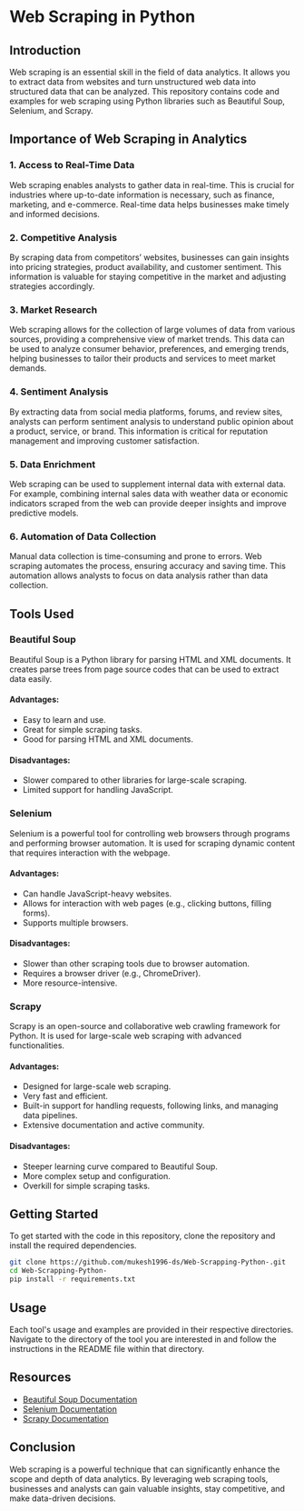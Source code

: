# Web Scraping in Python

## Introduction

Web scraping is an essential skill in the field of data analytics. It allows you to extract data from websites and turn unstructured web data into structured data that can be analyzed. This repository contains code and examples for web scraping using Python libraries such as Beautiful Soup, Selenium, and Scrapy.

## Importance of Web Scraping in Analytics

### 1. **Access to Real-Time Data**

Web scraping enables analysts to gather data in real-time. This is crucial for industries where up-to-date information is necessary, such as finance, marketing, and e-commerce. Real-time data helps businesses make timely and informed decisions.

### 2. **Competitive Analysis**

By scraping data from competitors’ websites, businesses can gain insights into pricing strategies, product availability, and customer sentiment. This information is valuable for staying competitive in the market and adjusting strategies accordingly.

### 3. **Market Research**

Web scraping allows for the collection of large volumes of data from various sources, providing a comprehensive view of market trends. This data can be used to analyze consumer behavior, preferences, and emerging trends, helping businesses to tailor their products and services to meet market demands.

### 4. **Sentiment Analysis**

By extracting data from social media platforms, forums, and review sites, analysts can perform sentiment analysis to understand public opinion about a product, service, or brand. This information is critical for reputation management and improving customer satisfaction.

### 5. **Data Enrichment**

Web scraping can be used to supplement internal data with external data. For example, combining internal sales data with weather data or economic indicators scraped from the web can provide deeper insights and improve predictive models.

### 6. **Automation of Data Collection**

Manual data collection is time-consuming and prone to errors. Web scraping automates the process, ensuring accuracy and saving time. This automation allows analysts to focus on data analysis rather than data collection.

## Tools Used

### Beautiful Soup

Beautiful Soup is a Python library for parsing HTML and XML documents. It creates parse trees from page source codes that can be used to extract data easily.

#### Advantages:
- Easy to learn and use.
- Great for simple scraping tasks.
- Good for parsing HTML and XML documents.

#### Disadvantages:
- Slower compared to other libraries for large-scale scraping.
- Limited support for handling JavaScript.

### Selenium

Selenium is a powerful tool for controlling web browsers through programs and performing browser automation. It is used for scraping dynamic content that requires interaction with the webpage.

#### Advantages:
- Can handle JavaScript-heavy websites.
- Allows for interaction with web pages (e.g., clicking buttons, filling forms).
- Supports multiple browsers.

#### Disadvantages:
- Slower than other scraping tools due to browser automation.
- Requires a browser driver (e.g., ChromeDriver).
- More resource-intensive.

### Scrapy

Scrapy is an open-source and collaborative web crawling framework for Python. It is used for large-scale web scraping with advanced functionalities.

#### Advantages:
- Designed for large-scale web scraping.
- Very fast and efficient.
- Built-in support for handling requests, following links, and managing data pipelines.
- Extensive documentation and active community.

#### Disadvantages:
- Steeper learning curve compared to Beautiful Soup.
- More complex setup and configuration.
- Overkill for simple scraping tasks.

## Getting Started

To get started with the code in this repository, clone the repository and install the required dependencies.

```bash
git clone https://github.com/mukesh1996-ds/Web-Scrapping-Python-.git
cd Web-Scrapping-Python-
pip install -r requirements.txt
```

## Usage

Each tool's usage and examples are provided in their respective directories. Navigate to the directory of the tool you are interested in and follow the instructions in the README file within that directory.

## Resources

- [Beautiful Soup Documentation](https://www.crummy.com/software/BeautifulSoup/bs4/doc/)
- [Selenium Documentation](https://www.selenium.dev/documentation/en/)
- [Scrapy Documentation](https://docs.scrapy.org/en/latest/intro/tutorial.html)

## Conclusion

Web scraping is a powerful technique that can significantly enhance the scope and depth of data analytics. By leveraging web scraping tools, businesses and analysts can gain valuable insights, stay competitive, and make data-driven decisions.
